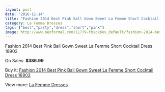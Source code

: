 ```yaml
---
layout: post
date: '2016-11-14'
title: "Fashion 2014 Best Pink Ball Gown Sweet La Femme Short Cocktail Dress 18902"
category: La Femme Dresses
tags: ["best","party","dress","short","pink"]
image: http://www.neoformal.com/11779-thickbox_default/fashion-2014-best-pink-ball-gown-sweet-la-femme-short-cocktail-dress-18902.jpg
---
```

Fashion 2014 Best Pink Ball Gown Sweet La Femme Short Cocktail Dress 18902

On Sales: **$386.99**
<a href="https://www.neoformal.com/en/la-femme-dresses-2014/4228-fashion-2014-best-pink-ball-gown-sweet-la-femme-short-cocktail-dress-18902.html"><amp-img layout="responsive" width="600" height="600" src="//www.neoformal.com/11779-thickbox_default/fashion-2014-best-pink-ball-gown-sweet-la-femme-short-cocktail-dress-18902.jpg" alt="Fashion 2014 Best Pink Ball Gown Sweet La Femme Short Cocktail Dress 18902 0" /></a>
<a href="https://www.neoformal.com/en/la-femme-dresses-2014/4228-fashion-2014-best-pink-ball-gown-sweet-la-femme-short-cocktail-dress-18902.html"><amp-img layout="responsive" width="600" height="600" src="//www.neoformal.com/11780-thickbox_default/fashion-2014-best-pink-ball-gown-sweet-la-femme-short-cocktail-dress-18902.jpg" alt="Fashion 2014 Best Pink Ball Gown Sweet La Femme Short Cocktail Dress 18902 1" /></a>
<a href="https://www.neoformal.com/en/la-femme-dresses-2014/4228-fashion-2014-best-pink-ball-gown-sweet-la-femme-short-cocktail-dress-18902.html"><amp-img layout="responsive" width="600" height="600" src="//www.neoformal.com/11781-thickbox_default/fashion-2014-best-pink-ball-gown-sweet-la-femme-short-cocktail-dress-18902.jpg" alt="Fashion 2014 Best Pink Ball Gown Sweet La Femme Short Cocktail Dress 18902 2" /></a>
<a href="https://www.neoformal.com/en/la-femme-dresses-2014/4228-fashion-2014-best-pink-ball-gown-sweet-la-femme-short-cocktail-dress-18902.html"><amp-img layout="responsive" width="600" height="600" src="//www.neoformal.com/11782-thickbox_default/fashion-2014-best-pink-ball-gown-sweet-la-femme-short-cocktail-dress-18902.jpg" alt="Fashion 2014 Best Pink Ball Gown Sweet La Femme Short Cocktail Dress 18902 3" /></a>
<a href="https://www.neoformal.com/en/la-femme-dresses-2014/4228-fashion-2014-best-pink-ball-gown-sweet-la-femme-short-cocktail-dress-18902.html"><amp-img layout="responsive" width="600" height="600" src="//www.neoformal.com/11783-thickbox_default/fashion-2014-best-pink-ball-gown-sweet-la-femme-short-cocktail-dress-18902.jpg" alt="Fashion 2014 Best Pink Ball Gown Sweet La Femme Short Cocktail Dress 18902 4" /></a>

Buy it: [Fashion 2014 Best Pink Ball Gown Sweet La Femme Short Cocktail Dress 18902](https://www.neoformal.com/en/la-femme-dresses-2014/4228-fashion-2014-best-pink-ball-gown-sweet-la-femme-short-cocktail-dress-18902.html "Fashion 2014 Best Pink Ball Gown Sweet La Femme Short Cocktail Dress 18902")

View more: [La Femme Dresses](https://www.neoformal.com/en/56-la-femme-dresses-2014 "La Femme Dresses")